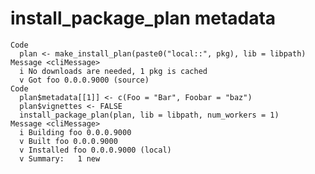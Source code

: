 # install_package_plan metadata

    Code
      plan <- make_install_plan(paste0("local::", pkg), lib = libpath)
    Message <cliMessage>
      i No downloads are needed, 1 pkg is cached
      v Got foo 0.0.0.9000 (source)
    Code
      plan$metadata[[1]] <- c(Foo = "Bar", Foobar = "baz")
      plan$vignettes <- FALSE
      install_package_plan(plan, lib = libpath, num_workers = 1)
    Message <cliMessage>
      i Building foo 0.0.0.9000
      v Built foo 0.0.0.9000
      v Installed foo 0.0.0.9000 (local)
      v Summary:   1 new

